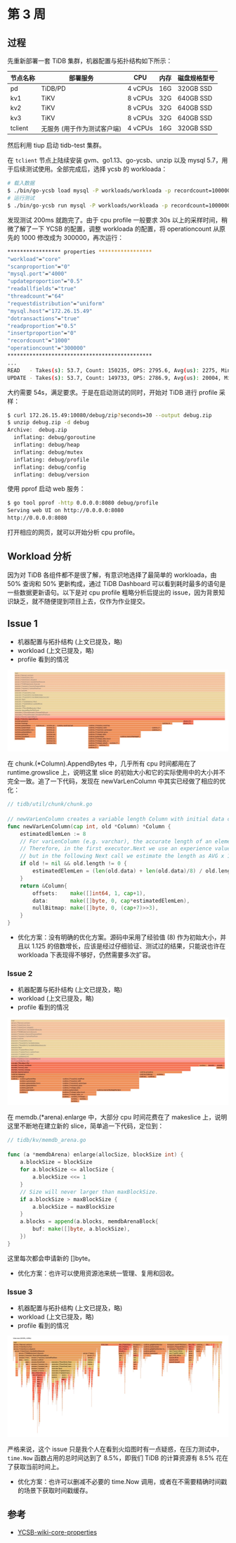 # 第 3 周

## 过程

先重新部署一套 TiDB 集群，机器配置与拓扑结构如下所示：

| 节点名称 | 部署服务                    | CPU     | 内存 | 磁盘规格型号 |
| -------- | --------------------------- | ------- | ---- | ------------ |
| pd       | TiDB/PD                     | 4 vCPUs | 16G  | 320GB SSD    |
| kv1      | TiKV                        | 8 vCPUs | 32G  | 640GB SSD    |
| kv2      | TiKV                        | 8 vCPUs | 32G  | 640GB SSD    |
| kv3      | TiKV                        | 8 vCPUs | 32G  | 640GB SSD    |
| tclient  | 无服务 (用于作为测试客户端) | 4 vCPUs | 16G  | 320GB SSD    |

然后利用 tiup 启动 tidb-test 集群。

在 `tclient` 节点上陆续安装 gvm、go1.13、go-ycsb、unzip 以及 mysql 5.7，用于后续测试使用。全部完成后，选择 ycsb 的 workloada：

```sh
# 载入数据
$ ./bin/go-ycsb load mysql -P workloads/workloada -p recordcount=1000000 -p mysql.host=172.26.15.49 -p mysql.port=4000 --threads 256
# 运行测试
$ ./bin/go-ycsb run mysql -P workloads/workloada -p recordcount=1000000 -p mysql.host=172.26.15.49 -p mysql.port=4000 --threads 64
```

发现测试 200ms 就跑完了。由于 cpu profile 一般要求 30s 以上的采样时间，稍微了解了一下 YCSB 的配置，调整 workloada 的配置，将 operationcount 从原先的 1000 修改成为 300000，再次运行：

```sh
***************** properties *****************
"workload"="core"
"scanproportion"="0"
"mysql.port"="4000"
"updateproportion"="0.5"
"readallfields"="true"
"threadcount"="64"
"requestdistribution"="uniform"
"mysql.host"="172.26.15.49"
"dotransactions"="true"
"readproportion"="0.5"
"insertproportion"="0"
"recordcount"="1000"
"operationcount"="300000"
**********************************************
...
READ   - Takes(s): 53.7, Count: 150235, OPS: 2795.6, Avg(us): 2275, Min(us): 1152, Max(us): 30173, 99th(us): 11000, 99.9th(us): 15000, 99.99th(us): 21000
UPDATE - Takes(s): 53.7, Count: 149733, OPS: 2786.9, Avg(us): 20004, Min(us): 6387, Max(us): 451082, 99th(us): 184000, 99.9th(us): 232000, 99.99th(us): 256000
```

大约需要 54s，满足要求。于是在启动测试的同时，开始对 TiDB 进行 profile 采样：

```sh
$ curl 172.26.15.49:10080/debug/zip?seconds=30 --output debug.zip
$ unzip debug.zip -d debug
Archive:  debug.zip
  inflating: debug/goroutine
  inflating: debug/heap
  inflating: debug/mutex
  inflating: debug/profile
  inflating: debug/config
  inflating: debug/version
```

使用 pprof 启动 web 服务：

```sh
$ go tool pprof -http 0.0.0.0:8080 debug/profile
Serving web UI on http://0.0.0.0:8080
http://0.0.0.0:8080
```

打开相应的网页，就可以开始分析 cpu profile。

## Workload 分析

因为对 TiDB 各组件都不是很了解，有意识地选择了最简单的 workloada，由 50% 查询和 50% 更新构成，通过 TiDB Dashboard 可以看到耗时最多的语句是一些数据更新语句。以下是对 cpu profile 粗略分析后提出的 issue，因为背景知识缺乏，就不随便提到项目上去，仅作为作业提交。

## Issue 1

* 机器配置与拓扑结构 (上文已提及，略)
* workload (上文已提及，略)
* profile 看到的情况

![chunk_column_append_bytes](./3/chunk_column_append_bytes.jpg)

在 chunk.(*Column).AppendBytes 中，几乎所有 cpu 时间都用在了 runtime.growslice 上，说明这里 slice 的初始大小和它的实际使用中的大小并不完全一致。追了一下代码，发现在 newVarLenColumn 中其实已经做了相应的优化：

```go
// tidb/util/chunk/chunk.go

// newVarLenColumn creates a variable length Column with initial data capacity.
func newVarLenColumn(cap int, old *Column) *Column {
	estimatedElemLen := 8
	// For varLenColumn (e.g. varchar), the accurate length of an element is unknown.
	// Therefore, in the first executor.Next we use an experience value -- 8 (so it may make runtime.growslice)
	// but in the following Next call we estimate the length as AVG x 1.125 elemLen of the previous call.
	if old != nil && old.length != 0 {
		estimatedElemLen = (len(old.data) + len(old.data)/8) / old.length
	}
	return &Column{
		offsets:    make([]int64, 1, cap+1),
		data:       make([]byte, 0, cap*estimatedElemLen),
		nullBitmap: make([]byte, 0, (cap+7)>>3),
	}
}
```

* 优化方案：没有明确的优化方案。源码中采用了经验值 (8) 作为初始大小，并且以 1.125 的倍数增长，应该是经过仔细验证、测试过的结果，只能说也许在 workloada 下表现得不够好，仍然需要多次扩容。

### Issue 2

* 机器配置与拓扑结构 (上文已提及，略)
* workload (上文已提及，略)
* profile 看到的情况

![memdb_arena_enlarge](./3/memdb_arena_enlarge.jpg)

在 memdb.(*arena).enlarge 中，大部分 cpu 时间花费在了 makeslice 上，说明这里不断地在建立新的 slice，简单追一下代码，定位到：

```go
// tidb/kv/memdb_arena.go

func (a *memdbArena) enlarge(allocSize, blockSize int) {
	a.blockSize = blockSize
	for a.blockSize <= allocSize {
		a.blockSize <<= 1
	}
	// Size will never larger than maxBlockSize.
	if a.blockSize > maxBlockSize {
		a.blockSize = maxBlockSize
	}
	a.blocks = append(a.blocks, memdbArenaBlock{
		buf: make([]byte, a.blockSize),
	})
}
```

这里每次都会申请新的 []byte。

* 优化方案：也许可以使用资源池来统一管理、复用和回收。

### Issue 3

* 机器配置与拓扑结构 (上文已提及，略)
* workload (上文已提及，略)
* profile 看到的情况

![overall](./3/overall.jpg)

严格来说，这个 issue 只是我个人在看到火焰图时有一点疑惑，在压力测试中，`time.Now` 函数占用的总时间达到了 8.5%，即我们 TiDB 的计算资源有 8.5% 花在了获取当前时间上。

* 优化方案：也许可以删减不必要的 time.Now 调用，或者在不需要精确时间戳的场景下获取时间戳缓存。

## 参考

* [YCSB-wiki-core-properties](https://github.com/brianfrankcooper/YCSB/wiki/Core-Properties)
